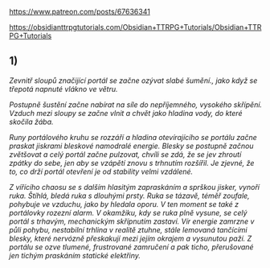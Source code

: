 https://www.patreon.com/posts/67636341

https://obsidianttrpgtutorials.com/Obsidian+TTRPG+Tutorials/Obsidian+TTRPG+Tutorials

## 1)
*Zevnitř sloupů značijící portál se začne ozývat slabé šumění., jako když se třepotá napnuté vlákno ve větru.*

*Postupně šustění začne nabírat na síle do nepříjemného, vysokého skřípění. Vzduch mezi sloupy se začne vlnit a chvět jako hladina vody, do které skočila žába.*

*Runy portálového kruhu se rozzáří a hladina otevírajícího se portálu začne praskat jiskrami bleskové namodralé energie. Blesky se postupně začnou zvětšovat a celý portál začne pulzovat, chvíli se zdá, že se jev zhroutí zpátky do sebe, jen aby se vzápětí znovu s trhnutím rozšířil. Je zjevné, že to, co drží portál otevření je od stability velmi vzdálené.*

*Z vířícího chaosu se s dalším hlasitým zapraskáním a sprškou jisker, vynoří ruka. Štíhlá, bledá ruka s dlouhými prsty. Ruka se tázavě, téměř zoufale, pohybuje ve vzduchu, jako by hledala oporu. V ten moment se také z portálovky rozezní alarm.*
*V okamžiku, kdy se ruka plně vysune, se celý portál s trhavým, mechanickým skřípnutím zastaví. Vír energie zamrzne v půli pohybu, nestabilní trhlina v realitě ztuhne, stále lemovaná tančícími blesky, které nervózně přeskakují mezi jejím okrajem a vysunutou paží. Z portálu se ozve tlumené, frustrované zamručení a pak ticho, přerušované jen tichým praskáním statické elektřiny.*

